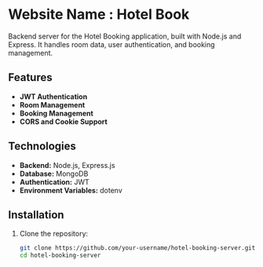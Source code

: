 # Website Name : Hotel Book

Backend server for the Hotel Booking application, built with Node.js and Express. It handles room data, user authentication, and booking management.

## Features

- **JWT Authentication**
- **Room Management**
- **Booking Management**
- **CORS and Cookie Support**

## Technologies

- **Backend:** Node.js, Express.js
- **Database:** MongoDB
- **Authentication:** JWT
- **Environment Variables:** dotenv

## Installation

1. Clone the repository:
   ```bash
   git clone https://github.com/your-username/hotel-booking-server.git
   cd hotel-booking-server
